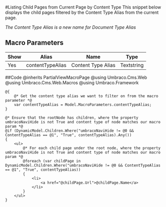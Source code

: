 #Listing Child Pages from Current Page by Content Type
This snippet below displays the child pages filtered by the Content Type Alias from the current page.

*The Content Type Alias is a new name for Document Type Alias*

## Macro Parameters
<table>
<thead>
<tr>
<th>Show</th>
<th>Alias</th>
<th>Name</th>
<th>Type</th>
</tr>
</thead>
<tbody>
<tr>
<td>Yes</td>
<td>contentTypeAlias</td>
<td>Content Type Alias</td>
<td>Textstring</td>
</tr>
</tbody>
</table>

##Code 
    @inherits PartialViewMacroPage
    @using Umbraco.Cms.Web
    @using Umbraco.Cms.Web.Macros
    @using Umbraco.Framework
    
    @{
        @* Get the content type alias we want to filter on from the macro parameter *@
        var contentTypeAlias = Model.MacroParameters.contentTypeAlias;
    }
    
    @* Ensure that the rootNode has children, where the property umbracoNaviHide is not True and content type of node matches our macro param *@
    @if (DynamicModel.Children.Where("umbracoNaviHide != @0 && ContentTypeAlias == @1", "True", contentTypeAlias).Any())
    {
        <ul>            
            @* For each child page under the root node, where the property umbracoNaviHide is not True and content type of node matches our macro param *@
            @foreach (var childPage in DynamicModel.Children.Where("umbracoNaviHide != @0 && ContentTypeAlias == @1", "True", contentTypeAlias))
            {
                <li>
                    <a href="@childPage.Url">@childPage.Name</a>
                </li>
            }
        </ul>
    }
